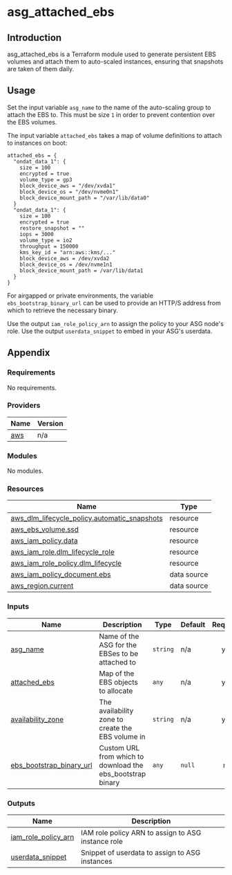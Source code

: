 # asg_attached_ebs
## Introduction
asg_attached_ebs is a Terraform module used to generate persistent EBS volumes and attach them to auto-scaled instances, ensuring that snapshots are taken of them daily.

## Usage
Set the input variable `asg_name` to the name of the auto-scaling group to attach the EBS to. This must be size `1` in order to prevent contention over the EBS volumes.

The input variable `attached_ebs` takes a map of volume definitions to attach to instances on boot:
```
attached_ebs = { 
  "ondat_data_1": {
    size = 100
    encrypted = true
    volume_type = gp3
    block_device_aws = "/dev/xvda1"
    block_device_os = "/dev/nvme0n1"
    block_device_mount_path = "/var/lib/data0"
  }
  "ondat_data_1": {
    size = 100
    encrypted = true
    restore_snapshot = ""
    iops = 3000
    volume_type = io2
    throughput = 150000
    kms_key_id = "arn:aws::kms/..."
    block_device_aws = /dev/xvda2
    block_device_os = /dev/nvme1n1
    block_device_mount_path = /var/lib/data1
  }
}
```

For airgapped or private environments, the variable `ebs_bootstrap_binary_url` can be used to provide an HTTP/S address from which to retrieve the necessary binary.

Use the output `iam_role_policy_arn` to assign the policy to your ASG node's role.
Use the output `userdata_snippet` to embed in your ASG's userdata. 

## Appendix

### Requirements

No requirements.

### Providers

| Name | Version |
|------|---------|
| <a name="provider_aws"></a> [aws](#provider\_aws) | n/a |

### Modules

No modules.

### Resources

| Name | Type |
|------|------|
| [aws_dlm_lifecycle_policy.automatic_snapshots](https://registry.terraform.io/providers/hashicorp/aws/latest/docs/resources/dlm_lifecycle_policy) | resource |
| [aws_ebs_volume.ssd](https://registry.terraform.io/providers/hashicorp/aws/latest/docs/resources/ebs_volume) | resource |
| [aws_iam_policy.data](https://registry.terraform.io/providers/hashicorp/aws/latest/docs/resources/iam_policy) | resource |
| [aws_iam_role.dlm_lifecycle_role](https://registry.terraform.io/providers/hashicorp/aws/latest/docs/resources/iam_role) | resource |
| [aws_iam_role_policy.dlm_lifecycle](https://registry.terraform.io/providers/hashicorp/aws/latest/docs/resources/iam_role_policy) | resource |
| [aws_iam_policy_document.ebs](https://registry.terraform.io/providers/hashicorp/aws/latest/docs/data-sources/iam_policy_document) | data source |
| [aws_region.current](https://registry.terraform.io/providers/hashicorp/aws/latest/docs/data-sources/region) | data source |

### Inputs

| Name | Description | Type | Default | Required |
|------|-------------|------|---------|:--------:|
| <a name="input_asg_name"></a> [asg\_name](#input\_asg\_name) | Name of the ASG for the EBSes to be attached to | `string` | n/a | yes |
| <a name="input_attached_ebs"></a> [attached\_ebs](#input\_attached\_ebs) | Map of the EBS objects to allocate | `any` | n/a | yes |
| <a name="input_availability_zone"></a> [availability\_zone](#input\_availability\_zone) | The availability zone to create the EBS volume in | `string` | n/a | yes |
| <a name="input_ebs_bootstrap_binary_url"></a> [ebs\_bootstrap\_binary\_url](#input\_ebs\_bootstrap\_binary\_url) | Custom URL from which to download the ebs\_bootstrap binary | `any` | `null` | no |

### Outputs

| Name | Description |
|------|-------------|
| <a name="output_iam_role_policy_arn"></a> [iam\_role\_policy\_arn](#output\_iam\_role\_policy\_arn) | IAM role policy ARN to assign to ASG instance role |
| <a name="output_userdata_snippet"></a> [userdata\_snippet](#output\_userdata\_snippet) | Snippet of userdata to assign to ASG instances |
